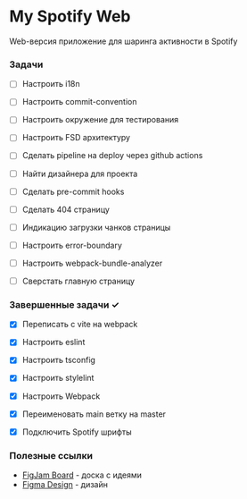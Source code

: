 # My Spotify Web
Web-версия приложение для шаринга активности в Spotify

### Задачи

- [ ] Настроить i18n
- [ ] Настроить commit-convention
- [ ] Настроить окружение для тестирования
- [ ] Настроить FSD архитектуру
- [ ] Сделать pipeline на deploy через github actions
- [ ] Найти дизайнера для проекта
- [ ] Сделать pre-commit hooks 
- [ ] Сделать 404 страницу 
- [ ] Индикацию загрузки чанков страницы
- [ ] Настроить error-boundary
- [ ] Настроить webpack-bundle-analyzer
- [ ] Сверстать главную страницу


### Завершенные задачи ✓
- [x] Переписать с vite на webpack
- [x] Настроить eslint
- [x] Настроить tsconfig
- [x] Настроить stylelint
- [x] Настроить Webpack
- [x] Переименовать main ветку на master
- [x] Подключить Spotify шрифты


### Полезные ссылки
- [FigJam Board](https://www.figma.com/file/RLqWcgpIBHjyRQhtzqfMmq/my-spotify-board?type=whiteboard&node-id=0%3A1&t=YremDH1h4MuXNIZN-1) - доска с идеями
- [Figma Design](https://www.figma.com/file/gvfqIRr8uwB8fLyXJPRneV/my-spotify-design?type=design&node-id=0%3A1&mode=design&t=aErn1314PyEfCYYw-1) - дизайн
